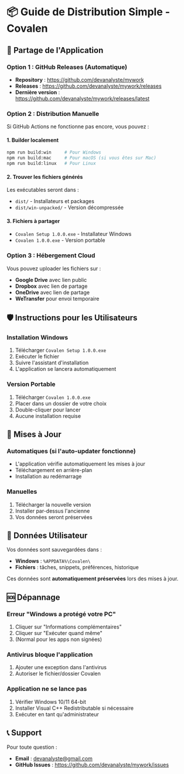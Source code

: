 # 📦 Guide de Distribution Simple - Covalen

## 🚀 Partage de l'Application

### **Option 1 : GitHub Releases (Automatique)**
- **Repository** : https://github.com/devanalyste/mywork
- **Releases** : https://github.com/devanalyste/mywork/releases
- **Dernière version** : https://github.com/devanalyste/mywork/releases/latest

### **Option 2 : Distribution Manuelle**

Si GitHub Actions ne fonctionne pas encore, vous pouvez :

#### 1. **Builder localement**
```bash
npm run build:win     # Pour Windows
npm run build:mac     # Pour macOS (si vous êtes sur Mac)
npm run build:linux   # Pour Linux
```

#### 2. **Trouver les fichiers générés**
Les exécutables seront dans :
- `dist/` - Installateurs et packages
- `dist/win-unpacked/` - Version décompressée

#### 3. **Fichiers à partager**
- `Covalen Setup 1.0.0.exe` - Installateur Windows
- `Covalen 1.0.0.exe` - Version portable

### **Option 3 : Hébergement Cloud**

Vous pouvez uploader les fichiers sur :
- **Google Drive** avec lien public
- **Dropbox** avec lien de partage
- **OneDrive** avec lien de partage
- **WeTransfer** pour envoi temporaire

## 🛡️ Instructions pour les Utilisateurs

### **Installation Windows**
1. Télécharger `Covalen Setup 1.0.0.exe`
2. Exécuter le fichier
3. Suivre l'assistant d'installation
4. L'application se lancera automatiquement

### **Version Portable**
1. Télécharger `Covalen 1.0.0.exe`
2. Placer dans un dossier de votre choix
3. Double-cliquer pour lancer
4. Aucune installation requise

## 🔄 Mises à Jour

### **Automatiques** (si l'auto-updater fonctionne)
- L'application vérifie automatiquement les mises à jour
- Téléchargement en arrière-plan
- Installation au redémarrage

### **Manuelles**
1. Télécharger la nouvelle version
2. Installer par-dessus l'ancienne
3. Vos données seront préservées

## 📁 Données Utilisateur

Vos données sont sauvegardées dans :
- **Windows** : `%APPDATA%\Covalen\`
- **Fichiers** : tâches, snippets, préférences, historique

Ces données sont **automatiquement préservées** lors des mises à jour.

## 🆘 Dépannage

### **Erreur "Windows a protégé votre PC"**
1. Cliquer sur "Informations complémentaires"
2. Cliquer sur "Exécuter quand même"
3. (Normal pour les apps non signées)

### **Antivirus bloque l'application**
1. Ajouter une exception dans l'antivirus
2. Autoriser le fichier/dossier Covalen

### **Application ne se lance pas**
1. Vérifier Windows 10/11 64-bit
2. Installer Visual C++ Redistributable si nécessaire
3. Exécuter en tant qu'administrateur

## 📞 Support

Pour toute question :
- **Email** : devanalyste@gmail.com
- **GitHub Issues** : https://github.com/devanalyste/mywork/issues
